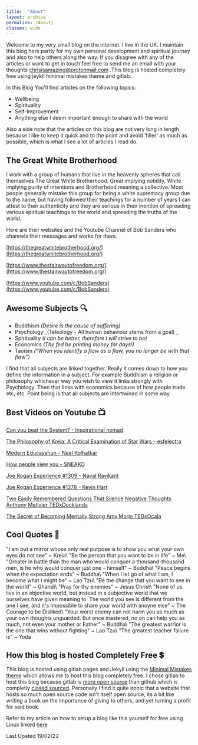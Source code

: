 ```yaml
---
title:  "About"
layout: archive
permalink: /About/
classes: wide
---
```


Welcome to my very small blog on the internet. I live in the UK. I maintain this blog here partly for my own personal development and spiritual journey and also to help others along the way. If you disagree with any of the articles or want to get in touch feel free to send me an email with your thoughts chrisisamazing@protonmail.com .This blog is hosted completely free using jeykll minimal mistakes theme and gitlab. 

In this Blog You'll find articles on the following topics:

- Wellbeing   
- Spirituality 
- Self-Improvement
- Anything else I deem important enough to share with the world

Also a side note that the articles on this blog are not very long in length because I like to keep it quick and to the point and avoid 'filler' as much as possible, which is what I see a lot of articles I read do.

## The Great White Brotherhood

I work with a group of humans that live in the heavenly spheres that call themselves The Great White Brotherhood. Great implying nobility, White implying purity of intentions and Brotherhood meaning a collective. Most people generally mistake this group for being a white supremacy group due to the name, but having followed their teachings for a number of years I can attest to their authenticity and they are serious in their inention of spreading various spiritual teachings to the world and spreading the truths of the world. 

Here are their websites and the Youtube Channel of Bob Sanders who channels their messages and works for them. 

[https://thegreatwhitebrotherhood.org/](https://thegreatwhitebrotherhood.org/)

[https://www.thestairwaytofreedom.org/](https://www.thestairwaytofreedom.org/)

[https://www.youtube.com/c/BobSanders](https://www.youtube.com/c/BobSanders)

## Awesome Subjects :mag:

- Buddhism _(Desire is the cause of suffering)_   
- Psychology _(Teleology - All human behaviour stems from a goal) _ 
- Spirituality _(I can be better, therefore I will strive to be)_  
- Economics _(The fed be printing money for days!)_  
- Taoism _("When you identify a flaw as a flaw, you no longer be with that flaw")_

I find that all subjects are linked together. Really it comes down to how you define the information in a subject. For example Buddhism a religion or philosophy whichever way you wish to view it links strongly with Psychology. Then that links with economics because of how people trade etc, etc. Point being is that all subjects are intertwined in some way.  

## Best Videos on Youtube :tv:

[Can you beat the System? - Inspirational nomad](https://www.youtube.com/watch?v=PJBcuHGw7k4)

[The Philosophy of Kreia: A Critical Examination of Star Wars - esfelectra](https://www.youtube.com/watch?v=-Z0S0Z8lUTg)

[Modern Educayshun -  Neel Kolhatkar](https://www.youtube.com/watch?v=iKcWu0tsiZM)

[How people view you - SNEAKO](https://www.youtube.com/watch?v=guz7hc8RlfI)

[ Joe Rogan Experience #1309 - Naval Ravikant](https://www.youtube.com/watch?v=3qHkcs3kG44)

[ Joe Rogan Experience #1278 - Kevin Hart](https://www.youtube.com/watch?v=XW_KhFq4LQo)

[Two Easily Remembered Questions That Silence Negative Thoughts Anthony Metivier TEDxDocklands](https://www.youtube.com/watch?v=kvtYjdriSpM)

[The Secret of Becoming Mentally Strong Amy Morin TEDxOcala](https://www.youtube.com/watch?v=TFbv757kup4)

## Cool Quotes :speech_balloon:

"I am but a mirror whose only real purpose is to show you what your own eyes do not see" ~ Kreia\\
"Be the person that you want to be in life" ~ Me\\
"Greater in battle than the man who would conquer a thousand-thousand men, is he who would conquer just one - himself" ~ Buddha\\
"Peace begins when the expectation ends" ~ Buddha\\
"When I let go of what I am, I become what I might be" ~ Lao Tzu\\
"Be the change that you want to see in the world" ~ Ghandi\\
"Pray for thy enemies" ~ Jesus Christ\\
"None of us live in an objective world, but instead in a subjective world that we ourselves have given meaning to. The world you see is different from the one I see, and it's impossible to share your world with anoyne else" ~ The Courage to be Disliked\\
"Your worst enemy can not harm you as much as your own thoughts unguarded. But once mastered, no on can help you as much, not even your mother or Father" ~ Buddha\\
"The greatest warrior is the one that wins without fighting" ~ Lao Tzu\\
"The greatest teacher failure is" ~ Yoda

## How this blog is hosted Completely Free :heavy_dollar_sign:

This blog is hosted using gitlab pages and Jekyll using the [Minimal Mistakes theme](https://github.com/mmistakes/minimal-mistakes/) which allows me to host this blog completely free. I chose gitlab to host this blog because gitlab is [more open source](https://gitlab.com/gitlab-org/gitlab) than github which is completly [closed sourced](https://stackoverflow.com/questions/24254324/is-github-com-source-code-open-source). Personally I find it quite ironic that a website that hosts so much open source code isn't itself open source, its a bit like writing a book on the importance of giving to others, and yet turning a profit for said book. 

Refer to my article on how to setup a blog like this yourself for free using Linux linked [here](https://lovehumanity.gitlab.io/productivity/Creating-a-blog-for-free/)

Last Upated 19/02/22
